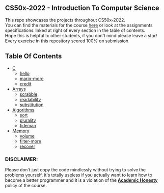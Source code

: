 ## CS50x-2022 - Introduction To Computer Science
This repo showcases the projects throughout CS50x-2022.<br>
You can find the materials for the course <a href='https://cs50.harvard.edu/x/2022/'>here</a> or look at the assignments specifications linked at right of every section in the table of contents. <br>
Hope this is helpful to other students, if you don't mind please leave a star!
Every exercise in this repository scored 100% on submission.

## Table Of Contents

- <a href='https://cs50.harvard.edu/x/2022/psets/1/'>C</a>
  * [hello](/C/hello)
  * [mario-more](/C/mario-more)
  * [credit](/C/credit)
- <a href='https://cs50.harvard.edu/x/2022/psets/2/'>Arrays</a>
  * [scrabble](/Arrays/scrabble)
  * [readability](/Arrays/readability) 
  * [substitution](/Arrays/substitution)
- <a href='https://cs50.harvard.edu/x/2022/psets/3/'>Algorithms</a>
  * [sort](/Algorithms/sort)
  * [plurality](/Algorithms/plurality)
  * [tideman](/Algorithms/tideman)
- <a href='https://cs50.harvard.edu/x/2022/psets/4/'>Memory</a>
  * [volume](/Memory/volume) 
  * [filter-more](/Memory/filter-more)
  * [recover](/Memory/recover)

### DISCLAIMER:
Please don't just copy the code mindlessly without trying to solve the problems yourself, it's totally useless if you actually want to learn how to become a better programmer and it is a violation of the [**Academic Honesty**](https://cs50.harvard.edu/x/2022/honesty/) policy of the course.
